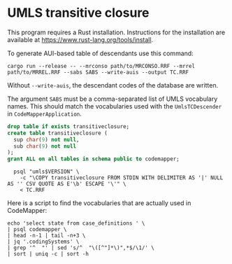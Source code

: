# UMLS transitive closure

This program requires a Rust installation. Instructions for the installation
are available at <https://www.rust-lang.org/tools/install>.

To generate AUI-based table of descendants use this command:

`cargo run --release -- --mrconso path/to/MRCONSO.RRF --mrrel path/to/MRREL.RRF --sabs SABS --write-auis --output TC.RRF`

Without `--write-auis`, the descendant codes of the database are written.

The argument `SABS` must be a comma-separated list of UMLS vocabulary names.
This should match the vocabularies used with the `UmlsTCDescender` in
`CodeMapperApplication`.


```sql
drop table if exists transitiveclosure;
create table transitiveclosure (
  sup char(9) not null,
  sub char(9) not null
);
grant ALL on all tables in schema public to codemapper;
```

```shell
  psql "umls$VERSION" \
    -c "\COPY transitiveclosure FROM STDIN WITH DELIMITER AS '|' NULL AS '' CSV QUOTE AS E'\b' ESCAPE '\'" \
    < TC.RRF
```

Here is a script to find the vocabularies that are actually used in CodeMapper:

```
echo 'select state from case_definitions ' \
| psql codemapper \
| head -n-1 | tail -n+3 \
| jq '.codingSystems' \
| grep '^  "' | sed 's/^  "\([^"]*\)",*$/\1/' \
| sort | uniq -c | sort -h
```
